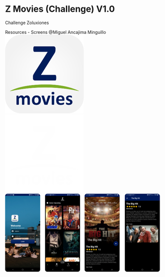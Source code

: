 # Z Movies (Challenge) V1.0
 Challenge Zoluxiones

 Resources - Screens @Miguel Ancajima Minguillo
 ![Image text](https://github.com/juanmiguelAM/movie_zoluxiones/blob/c3f420a6fd592cf7315730dc8d3a40594c9170bc/app/src/main/res/drawable/logo_app.png)
 ![Image text](https://github.com/juanmiguelAM/movie_zoluxiones/blob/2e8923454540654999299c664c6eb3be803a911e/resources_readme/z_logo_white.png)
 ![Image text](https://github.com/juanmiguelAM/movie_zoluxiones/blob/2e8923454540654999299c664c6eb3be803a911e/resources_readme/screens.png)
